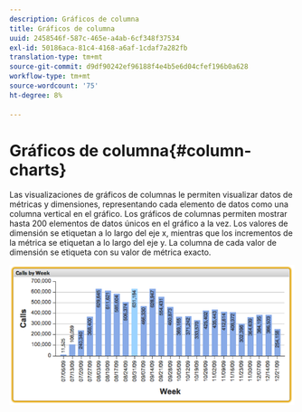 ```yaml
---
description: Gráficos de columna
title: Gráficos de columna
uuid: 2458546f-587c-465e-a4ab-6cf348f37534
exl-id: 50186aca-81c4-4168-a6af-1cdaf7a282fb
translation-type: tm+mt
source-git-commit: d9df90242ef96188f4e4b5e6d04cfef196b0a628
workflow-type: tm+mt
source-wordcount: '75'
ht-degree: 8%

---
```


# Gráficos de columna{#column-charts}

Las visualizaciones de gráficos de columnas le permiten visualizar datos de métricas y dimensiones, representando cada elemento de datos como una columna vertical en el gráfico. Los gráficos de columnas permiten mostrar hasta 200 elementos de datos únicos en el gráfico a la vez. Los valores de dimensión se etiquetan a lo largo del eje x, mientras que los incrementos de la métrica se etiquetan a lo largo del eje y. La columna de cada valor de dimensión se etiqueta con su valor de métrica exacto.

![](assets/column1.png)
